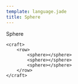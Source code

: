 ```yaml
---
template: language.jade
title: Sphere
---
```


Sphere

```craftml
<craft>
    <row>
        <sphere></sphere>
        <sphere></sphere>
        <sphere></sphere>
    </row>
</craft>
```

